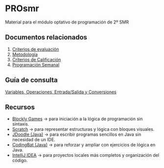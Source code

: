# PROsmr
Material para el módulo optativo de programación de 2º SMR

## Documentos relacionados

1. [Criterios de evaluación](criteriosEvaluacion.md)
2. [Metodología](metodologia.md)
3. [Criterios de Calificación](calificacion.md)
4. [Programación Semanal](tareas_semanales.md)

## Guía de consulta

[Variables, Operaciones, Entrada/Salida y Conversiones](./guia.md)

## Recursos

* [Blockly Games](https://blockly.games/) → para iniciación a la lógica de programación sin sintaxis.
* [Scratch](https://scratch.mit.edu/) → para representar estructuras y lógica con bloques visuales.
* [JDoodle (Java)](https://www.jdoodle.com/online-java-compiler) → para escribir programas sencillos en Java sin necesidad de un IDE.
* [CodingBat (Java)](https://codingbat.com/java) → para reforzar y ampliar con ejercicios de lógica en Java.
* [IntelliJ IDEA](https://www.jetbrains.com/idea/) → para proyectos locales más completos y organización del código.